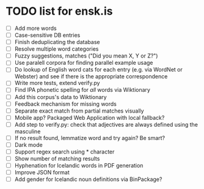# TODO list for ensk.is

* [ ] Add more words
* [ ] Case-sensitive DB entries
* [ ] Finish deduplicating the database
* [ ] Resolve multiple word categories
* [ ] Fuzzy suggestions, matches ("Did you mean X, Y or Z?")
* [ ] Use paralell corpora for finding parallel example usage
* [ ] Do lookup of English word cats for each entry (e.g. via WordNet or Webster) and see if there is the appropriate correspondence
* [ ] Write more tests, extend verify.py
* [ ] Find IPA phonetic spelling for *all* words via Wiktionary
* [ ] Add this corpus's data to Wiktionary
* [ ] Feedback mechanism for missing words
* [ ] Separate exact match from partial matches visually
* [ ] Mobile app? Packaged Web Application with local fallback?
* [ ] Add step to verify.py: check that adjectives are always defined using the masculine
* [ ] If no result found, lemmatize word and try again? Be smart?
* [ ] Dark mode
* [ ] Support regex search using * character
* [ ] Show number of matching results
* [ ] Hyphenation for Icelandic words in PDF generation
* [ ] Improve JSON format
* [ ] Add gender for Icelandic noun definitions via BinPackage?
